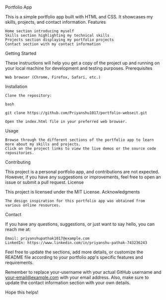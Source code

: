 Portfolio App

This is a simple portfolio app built with HTML and CSS. It showcases my skills, projects, and contact information.
Features

    Home section introducing myself
    Skills section highlighting my technical skills
    Projects section displaying my portfolio projects
    Contact section with my contact information

Getting Started

These instructions will help you get a copy of the project up and running on your local machine for development and testing purposes.
Prerequisites

    Web browser (Chrome, Firefox, Safari, etc.)

Installation

    Clone the repository:

    bash

    git clone https://github.com/Priyanshu1017/portfolio-webseit.git

    Open the index.html file in your preferred web browser.

Usage

    Browse through the different sections of the portfolio app to learn more about my skills and projects.
    Click on the project links to view the live demos or the source code repositories.

Contributing

This project is a personal portfolio app, and contributions are not expected. However, if you have any suggestions or improvements, feel free to open an issue or submit a pull request.
License

This project is licensed under the MIT License.
Acknowledgments

    The design inspiration for this portfolio app was obtained from various online resources.

Contact

If you have any questions, suggestions, or just want to say hello, you can reach me at:

    Email: priyanshupathak1017@example.com
    LinkedIn: https://www.linkedin.com/in/priyanshu-pathak-743236243

Feel free to update the sections, add more details, or customize the README file according to your portfolio app's specific features and requirements.

Remember to replace your-username with your actual GitHub username and your-email@example.com with your email address. Also, make sure to update the contact information section with your own details.

Hope this helps!
